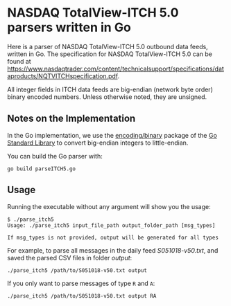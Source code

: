 # NASDAQ TotalView-ITCH 5.0 parsers written in Go

Here is a parser of NASDAQ TotalView-ITCH 5.0 outbound data feeds, written
in Go. The specification for NASDAQ TotalView-ITCH 5.0 can
be found at <https://www.nasdaqtrader.com/content/technicalsupport/specifications/dataproducts/NQTVITCHspecification.pdf>.

All integer fields in ITCH data feeds are big-endian (network byte order)
binary encoded numbers. Unless otherwise noted, they are unsigned.

## Notes on the Implementation

In the Go implementation, we use the [encoding/binary](https://golang.org/pkg/encoding/binary/)
package of the [Go Standard Library](https://golang.org/pkg/#stdlib) to
convert big-endian integers to little-endian.

You can build the Go parser with:

```console
go build parseITCH5.go
```

## Usage

Running the executable without any argument will show you the usage:

```console
$ ./parse_itch5
Usage: ./parse_itch5 input_file_path output_folder_path [msg_types]

If msg_types is not provided, output will be generated for all types
```

For example, to parse all messages in the daily feed *S051018-v50.txt*, and
saved the parsed CSV files in folder *output*:

```console
./parse_itch5 /path/to/S051018-v50.txt output
```

If you only want to parse messages of type `R` and `A`:

```console
./parse_itch5 /path/to/S051018-v50.txt output RA
```

